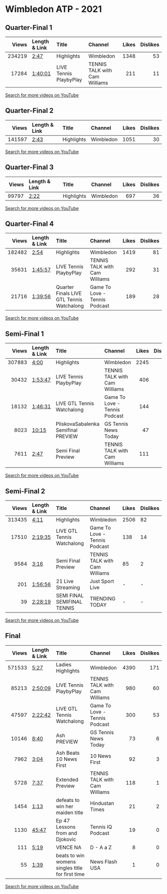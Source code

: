 
# Wimbledon ATP - 2021
    
## Quarter-Final 1
|   Views | Length & Link                                          | Title                  | Channel                       |   Likes |   Dislikes |
|--------:|:-------------------------------------------------------|:-----------------------|:------------------------------|--------:|-----------:|
|  234219 | [2:47](https://www.youtube.com/watch?v=Uo9O771DLow)    | Highlights             | Wimbledon                     |    1348 |         53 |
|   17284 | [1:40:01](https://www.youtube.com/watch?v=A-5NWEuLJ9Y) | LIVE Tennis PlaybyPlay | TENNIS TALK with Cam Williams |     211 |         11 |

[Search for more videos on YouTube](https://www.youtube.com/results?search_query=%22wimbledon%22+%22Barty%22+%22Tomljanovic%22+%222021%22+%22highlights%22)     

## Quarter-Final 2
|   Views | Length & Link                                       | Title      | Channel   |   Likes |   Dislikes |
|--------:|:----------------------------------------------------|:-----------|:----------|--------:|-----------:|
|  141597 | [2:43](https://www.youtube.com/watch?v=LaRTrZQQtds) | Highlights | Wimbledon |    1051 |         30 |

[Search for more videos on YouTube](https://www.youtube.com/results?search_query=%22wimbledon%22+%22Kerber%22+%22Muchova%22+%222021%22+%22highlights%22)     

## Quarter-Final 3
|   Views | Length & Link                                       | Title      | Channel   |   Likes |   Dislikes |
|--------:|:----------------------------------------------------|:-----------|:----------|--------:|-----------:|
|   99797 | [2:22](https://www.youtube.com/watch?v=JT7CICOaaGI) | Highlights | Wimbledon |     697 |         36 |

[Search for more videos on YouTube](https://www.youtube.com/results?search_query=%22wimbledon%22+%22Pliskova%22+%22Golubic%22+%222021%22+%22highlights%22)     

## Quarter-Final 4
|   Views | Length & Link                                          | Title                                       | Channel                       |   Likes |   Dislikes |
|--------:|:-------------------------------------------------------|:--------------------------------------------|:------------------------------|--------:|-----------:|
|  182482 | [2:54](https://www.youtube.com/watch?v=is6doHpiVdQ)    | Highlights                                  | Wimbledon                     |    1419 |         81 |
|   35631 | [1:45:57](https://www.youtube.com/watch?v=d1TiBCv74OU) | LIVE Tennis PlaybyPlay                      | TENNIS TALK with Cam Williams |     292 |         31 |
|   21716 | [1:39:56](https://www.youtube.com/watch?v=61u16eGwsg4) | Quarter Finals   LIVE GTL Tennis Watchalong | Game To Love - Tennis Podcast |     189 |         28 |

[Search for more videos on YouTube](https://www.youtube.com/results?search_query=%22wimbledon%22+%22Sabalenka%22+%22Jabeur%22+%222021%22+%22highlights%22)     

## Semi-Final 1
|   Views | Length & Link                                          | Title                                  | Channel                       |   Likes |   Dislikes |
|--------:|:-------------------------------------------------------|:---------------------------------------|:------------------------------|--------:|-----------:|
|  307883 | [4:00](https://www.youtube.com/watch?v=OTxaYGYWED8)    | Highlights                             | Wimbledon                     |    2245 |         70 |
|   30432 | [1:53:47](https://www.youtube.com/watch?v=Mgd8HrCQIqw) | LIVE Tennis PlaybyPlay                 | TENNIS TALK with Cam Williams |     406 |         31 |
|   18132 | [1:46:31](https://www.youtube.com/watch?v=hVvmd2QXCQE) | LIVE GTL Tennis Watchalong             | Game To Love - Tennis Podcast |     144 |         17 |
|    8023 | [10:15](https://www.youtube.com/watch?v=q-7C6vno2Ds)   | PliskovaSabalenka   Semifinal  PREVIEW | GS Tennis News Today          |      47 |         11 |
|    7611 | [2:47](https://www.youtube.com/watch?v=ym70JcEGmnA)    | Semi Final Preview                     | TENNIS TALK with Cam Williams |     111 |          6 |

[Search for more videos on YouTube](https://www.youtube.com/results?search_query=%22wimbledon%22+%22Barty%22+%22Kerber%22+%222021%22+%22highlights%22)     

## Semi-Final 2
|   Views | Length & Link                                          | Title                         | Channel                       | Likes   | Dislikes   |
|--------:|:-------------------------------------------------------|:------------------------------|:------------------------------|:--------|:-----------|
|  313435 | [4:11](https://www.youtube.com/watch?v=qyQcgdtd4xc)    | Highlights                    | Wimbledon                     | 2506    | 82         |
|   17510 | [2:19:35](https://www.youtube.com/watch?v=lJQrl0Jp1nU) | LIVE GTL Tennis Watchalong    | Game To Love - Tennis Podcast | 138     | 14         |
|    9584 | [3:16](https://www.youtube.com/watch?v=wgleBuhziVE)    | Semi Final Preview            | TENNIS TALK with Cam Williams | 85      | 2          |
|     201 | [1:56:56](https://www.youtube.com/watch?v=rWh4GsSvLyU) | 21 Live Streaming             | Just Sport Live               | -       | -          |
|      39 | [2:28:19](https://www.youtube.com/watch?v=GrD4kAS44SA) | SEMI FINAL   SEMIFINAL TENNIS | TRENDING TODAY                | -       | -          |

[Search for more videos on YouTube](https://www.youtube.com/results?search_query=%22wimbledon%22+%22Pliskova%22+%22Sabalenka%22+%222021%22+%22highlights%22)     

## Final
|   Views | Length & Link                                          | Title                                              | Channel                       |   Likes |   Dislikes |
|--------:|:-------------------------------------------------------|:---------------------------------------------------|:------------------------------|--------:|-----------:|
|  571533 | [5:27](https://www.youtube.com/watch?v=fVZROvO50K8)    | Ladies  Highlights                                 | Wimbledon                     |    4390 |        171 |
|   85213 | [2:50:09](https://www.youtube.com/watch?v=dZF8K02tz-c) | LIVE Tennis PlaybyPlay                             | TENNIS TALK with Cam Williams |     980 |         60 |
|   47597 | [2:22:42](https://www.youtube.com/watch?v=u-8vUZKvDIU) | LIVE GTL Tennis Watchalong                         | Game To Love - Tennis Podcast |     300 |         53 |
|   10146 | [8:40](https://www.youtube.com/watch?v=K5f0lMV_ASk)    | Ash       PREVIEW                                  | GS Tennis News Today          |      73 |          6 |
|    7962 | [3:04](https://www.youtube.com/watch?v=ZkkuePmMNao)    | Ash  Beats    10 News First                        | 10 News First                 |      92 |          3 |
|    5728 | [7:37](https://www.youtube.com/watch?v=boxKny5vJjM)    | Extended  Preview                                  | TENNIS TALK with Cam Williams |     118 |          1 |
|    1454 | [1:13](https://www.youtube.com/watch?v=0AwSwG1WhJI)    | defeats   to win her maiden title                  | Hindustan Times               |      21 |          2 |
|    1130 | [45:47](https://www.youtube.com/watch?v=rqfIC2FKvzw)   | Ep 47     Lessons from   and Djokovic              | Tennis IQ Podcast             |      19 |          0 |
|     111 | [5:19](https://www.youtube.com/watch?v=8TcAE5ojFoM)    | VENCE  NA                                          | D - A a Z                     |       8 |          0 |
|      55 | [1:39](https://www.youtube.com/watch?v=hSjjR0vytxE)    | beats   to win womens singles title for first time | News Flash USA                |       1 |          0 |

[Search for more videos on YouTube](https://www.youtube.com/results?search_query=%22wimbledon%22+%22Barty%22+%22Pliskova%22+%222021%22+%22highlights%22)     
